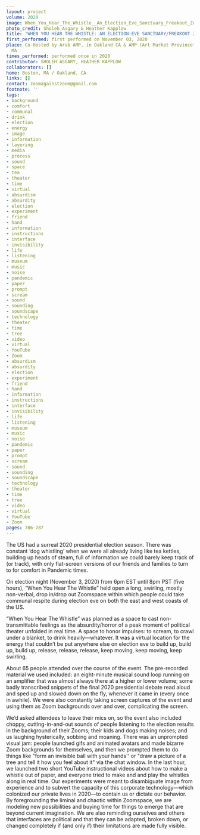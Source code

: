 ```yaml
---
layout: project
volume: 2020
image: When_You_Hear_The_Whistle__An_Election_Eve_Sanctuary_Freakout_Zone--Sholeh_Asgary__Heather_Kapplow.jpg
photo_credit: Sholeh Asgary & Heather Kapplow
title: 'WHEN YOU HEAR THE WHISTLE: AN ELECTION-EVE SANCTUARY/FREAKOUT ZONE'
first_performed: first performed on November 03, 2020
place: Co-Hosted by Arab AMP, in Oakland CA & AMP (Art Market Provincetown) in Provincetown
  MA
times_performed: performed once in 2020
contributor: SHOLEH ASGARY, HEATHER KAPPLOW
collaborators: []
home: Boston, MA / Oakland, CA
links: []
contact: zoomagainstzoom@gmail.com
footnote: ''
tags:
- background
- comfort
- communal
- drink
- election
- energy
- image
- information
- layering
- media
- process
- sound
- space
- tea
- theater
- time
- virtual
- absurdism
- absurdity
- election
- experiment
- friend
- hand
- information
- instructions
- interface
- invisibility
- life
- listening
- museum
- music
- noise
- pandemic
- paper
- prompt
- scream
- sound
- sounding
- soundscape
- technology
- theater
- time
- tree
- video
- virtual
- YouTube
- Zoom
- absurdism
- absurdity
- election
- experiment
- friend
- hand
- information
- instructions
- interface
- invisibility
- life
- listening
- museum
- music
- noise
- pandemic
- paper
- prompt
- scream
- sound
- sounding
- soundscape
- technology
- theater
- time
- tree
- video
- virtual
- YouTube
- Zoom
pages: 786-787
---
```


The US had a surreal 2020 presidential election season. There was constant ‘dog whistling’ when we were all already living like tea kettles, building up heads of steam, full of information we could barely keep track of (or track), with only flat-screen versions of our friends and families to turn to for comfort in Pandemic times. 

On election night (November 3, 2020) from 6pm EST until 8pm PST (five hours), “When You Hear The Whistle” held open a long, swirling, mostly non-verbal, drop in/drop out Zoomspace within which people could take communal respite during election eve on both the east and west coasts of the US.

“When You Hear The Whistle” was planned as a space to cast non-transmittable feelings as the absurdity/horror of a peak moment of political theater unfolded in real time. A space to honor impulses: to scream, to crawl under a blanket, to drink heavily—whatever. It was a virtual location for the energy that couldn’t be put anywhere else on election eve to build up, build up, build up, release, release, release, keep moving, keep moving, keep swirling.

About 65 people attended over the course of the event. The pre-recorded material we used included: an eight-minute musical sound loop running on an amplifier that was almost always there at a higher or lower volume; some badly transcribed snippets of the final 2020 presidential debate read aloud and sped up and slowed down on the fly, whenever it came in (every once in awhile). We were also constantly taking screen captures of the event and using them as Zoom backgrounds over and over, complicating the screen. 

We’d asked attendees to leave their mics on, so the event also included choppy, cutting-in-and-out sounds of people listening to the election results in the background of their Zooms; their kids and dogs making noises; and us laughing hysterically, sobbing and moaning. There was an unprompted visual jam: people launched gifs and animated avatars and made bizarre Zoom backgrounds for themselves, and then we prompted them to do things like "form an invisible ball with your hands'' or "draw a picture of a tree and tell it how you feel about it" via the chat window. In the last hour, we launched two short YouTube instructional videos about how to make a whistle out of paper, and everyone tried to make and and play the whistles along in real time. Our experiments were meant to disambiguate image from experience and to subvert the capacity of this corporate technology—which colonized our private lives in 2020—to contain us or dictate our behavior. By foregrounding the liminal and chaotic within Zoomspace, we are modeling new possibilities and buying time for things to emerge that are beyond current imagination. We are also reminding ourselves and others that interfaces are political and that they can be adapted, broken down, or changed completely if (and only if) their limitations are made fully visible.